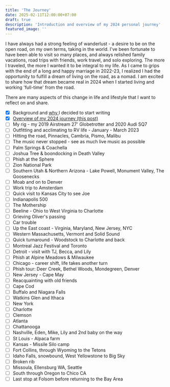 ```yaml
---
title: 'The Journey'
date: 2025-02-11T12:00:00+07:00
draft: true
description: 'Introduction and overview of my 2024 personal journey'
featured_image: ''
---
```

I have always had a strong feeling of wanderlust - a desire to be on the open road, on my own terms, taking in the world. I've been fortunate to have been able to visit so many places, and always relished family vacations, road trips with friends, work travel, and solo exploring. The more I traveled, the more I wanted it to be integral to my life. As I came to grips with the end of a long and happy marriage in 2022-23, I realized I had the opportunity to fulfill a dream of living on the road, as a nomad. I am excited to share how that dream became real in 2024 when I started living and working 'full-time' from the road. 

There are many aspects of this change in life and lifestyle that I want to reflect on and share. 

- [x] Background and [why ](/posts/introduction) I decided to start writing
- [x] [Overview of my 2024 journey (this post)](/posts/the-journey)
- [ ] My rig - my 2019 Airstream 27' Globetrotter and 2020 Audi SQ7
- [ ] Outfitting and acclimating to RV life - January - March 2023
- [ ] Hitting the road, Pinnacles, Cambria, Pismo, Malibu
- [ ] The music never stopped - see as much live music as possible
- [ ] Palm Springs & Coachella
- [ ] Joshua Tree & boondocking in Death Valley
- [ ] Phish at the Sphere
- [ ] Zion National Park
- [ ] Southern Utah & Northern Arizona - Lake Powell, Monument Valley, The Goosenecks
- [ ] Moab and on to Denver
- [ ] Work trip to Amsterdam
- [ ] Quick visit to Kansas City to see Joe
- [ ] Indianapolis 500
- [ ] The Mothership
- [ ] Beeline - Ohio to West Virginia to Charlotte
- [ ] Grieving Oliver's passing
- [ ] Car trouble
- [ ] Up the East coast - Virginia, Maryland, New Jersey, NYC
- [ ] Western Massachusetts, Vermont and Solid Sound
- [ ] Quick turnaround - Woodstock to Charlotte and back
- [ ] Montreal Jazz Festival and Toronto
- [ ] Detroit - visit with TJ, Becca, and Lily
- [ ] Phish at Alpine Meadows & Milwaukee
- [ ] Chicago - career shift, life takes another turn
- [ ] Phish tour: Deer Creek, Bethel Woods, Mondegreen, Denver
- [ ] New Jersey - Cape May
- [ ] Reacquainting with old friends
- [ ] Cape Cod
- [ ] Buffalo and Niagara Falls
- [ ] Watkins Glen and Ithaca
- [ ] New York
- [ ] Charlotte
- [ ] Clemson
- [ ] Atlanta
- [ ] Chattanooga
- [ ] Nashville, Eden, Mike, Lily and 2nd baby on the way
- [ ] St Louis - Alpaca farm
- [ ] Kansas - Missile Silo camp
- [ ] Fort Collins, through Wyoming to the Tetons
- [ ] Idaho Falls, snowbound, West Yellowstone to Big Sky
- [ ] Broken rib
- [ ] Missoula, Ellensburg WA, Seattle
- [ ] South through Oregon to Chico CA
- [ ] Last stop at Folsom before returning to the Bay Area